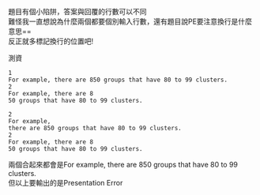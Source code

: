 題目有個小陷阱，答案與回覆的行數可以不同   
難怪我一直想說為什麼兩個都要個別輸入行數，還有題目說PE要注意換行是什麼意思==  
反正就多標記換行的位置吧!  

測資
```
1
For example, there are 850 groups that have 80 to 99 clusters.
2
For example, there are 8
50 groups that have 80 to 99 clusters.
```
```
2
For example, 
there are 850 groups that have 80 to 99 clusters.
2
For example, there are 8
50 groups that have 80 to 99 clusters.
```
兩個合起來都會是For example, there are 850 groups that have 80 to 99 clusters.  
但以上要輸出的是Presentation Error
